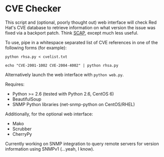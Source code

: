CVE Checker
===========

This script and (optional, poorly thought out) web interface will check Red Hat's CVE database to retrieve information on what version the issue was fixed via a backport patch. Think [SCAP](http://en.wikipedia.org/wiki/Security_Content_Automation_Protocol), except much less useful.

To use, pipe in a whitespace separated list of CVE references in one of the following forms (for example):

   `python rhsa.py < cvelist.txt`

   `echo "CVE-2001-1002 CVE-2004-4002" | python rhsa.py`

Alternatively launch the web interface with `python web.py`.

Requires:

* Python >= 2.6 (tested with Python 2.6, CentOS 6)
* BeautifulSoup
* SNMP Python libraries (net-snmp-python on CentOS/RHEL)
    
Additionally, for the optional web interface:
    
* Mako
* Scrubber
* CherryPy

Currently working on SNMP integration to query remote servers for version information using SNMPv1 (...yeah, I know). 
